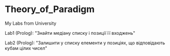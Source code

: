# Theory_of_Paradigm
My Labs from University


Lab1  (Prolog): 
"Знайти медіану списку і позиції її входжень"


Lab2  (Prolog):
"Залишити у списку елементи у позиціях, що відповідають кубам цілих чисел"

